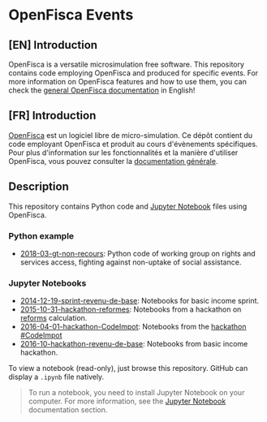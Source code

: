 # OpenFisca Events

## [EN] Introduction

OpenFisca is a versatile microsimulation free software. This repository contains code employing OpenFisca and produced for specific events. For more information on OpenFisca features and how to use them, you can check the [general OpenFisca documentation](http://openfisca.org/doc/) in English!

## [FR] Introduction

[OpenFisca](https://www.openfisca.fr/) est un logiciel libre de micro-simulation. Ce dépôt contient du code employant OpenFisca et produit au cours d'évènements spécifiques. Pour plus d'information sur les fonctionnalités et la manière d'utiliser OpenFisca, vous pouvez consulter la [documentation générale](http://openfisca.org/doc/).

## Description

This repository contains Python code and [Jupyter Notebook](http://jupyter.org/) files using OpenFisca.

### Python example

* [2018-03-gt-non-recours](./2018-03-gt-non-recours): Python code of working group on rights and services access, fighting against non-uptake of social assistance.

### Jupyter Notebooks

* [2014-12-19-sprint-revenu-de-base](./2014-12-19-sprint-revenu-de-base): Notebooks for basic income sprint.
* [2015-10-31-hackathon-reformes](./2015-10-31-hackathon-reformes): Notebooks from a hackathon on [reforms](https://openfisca.org/doc/key-concepts/reforms.html) calculation.
* [2016-04-01-hackathon-CodeImpot](./2016-04-01-hackathon-CodeImpot): Notebooks from the [hackathon #CodeImpot](https://www.etalab.gouv.fr/en/retour-sur-le-hackathon-codeimpot)
* [2016-10-hackathon-revenu-de-base](./2016-10-hackathon-revenu-de-base): Notebooks from basic income hackathon.

To view a notebook (read-only), just browse this repository. 
GitHub can display a `.ipynb` file natively. 

> To run a notebook, you need to install Jupyter Notebook on your computer.
For more information, see the [Jupyter Notebook](http://doc.openfisca.fr/jupyter-notebook.html) documentation section.
